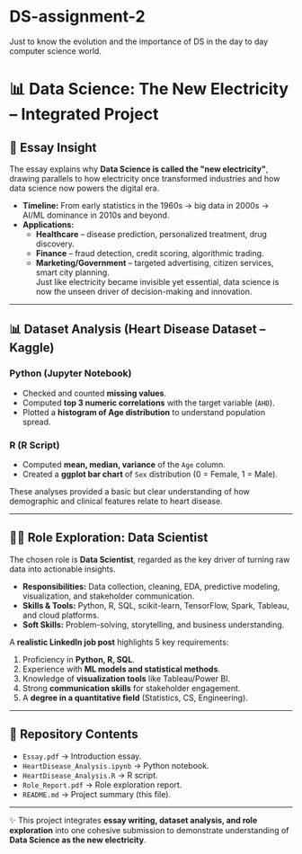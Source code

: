 # DS-assignment-2
Just to know the evolution and the importance of DS in the day to day computer science world.
# 📊 Data Science: The New Electricity – Integrated Project

## 📝 Essay Insight
The essay explains why **Data Science is called the "new electricity"**, drawing parallels to how electricity once transformed industries and how data science now powers the digital era.  
- **Timeline:** From early statistics in the 1960s → big data in 2000s → AI/ML dominance in 2010s and beyond.  
- **Applications:**  
  - **Healthcare** – disease prediction, personalized treatment, drug discovery.  
  - **Finance** – fraud detection, credit scoring, algorithmic trading.  
  - **Marketing/Government** – targeted advertising, citizen services, smart city planning.  
Just like electricity became invisible yet essential, data science is now the unseen driver of decision-making and innovation.

---

## 📊 Dataset Analysis (Heart Disease Dataset – Kaggle)

### Python (Jupyter Notebook)
- Checked and counted **missing values**.  
- Computed **top 3 numeric correlations** with the target variable (`AHD`).  
- Plotted a **histogram of Age distribution** to understand population spread.

### R (R Script)
- Computed **mean, median, variance** of the `Age` column.  
- Created a **ggplot bar chart** of `Sex` distribution (0 = Female, 1 = Male).  

These analyses provided a basic but clear understanding of how demographic and clinical features relate to heart disease.

---

## 👩‍💻 Role Exploration: Data Scientist
The chosen role is **Data Scientist**, regarded as the key driver of turning raw data into actionable insights.  
- **Responsibilities:** Data collection, cleaning, EDA, predictive modeling, visualization, and stakeholder communication.  
- **Skills & Tools:** Python, R, SQL, scikit-learn, TensorFlow, Spark, Tableau, and cloud platforms.  
- **Soft Skills:** Problem-solving, storytelling, and business understanding.  

A **realistic LinkedIn job post** highlights 5 key requirements:  
1. Proficiency in **Python, R, SQL**.  
2. Experience with **ML models and statistical methods**.  
3. Knowledge of **visualization tools** like Tableau/Power BI.  
4. Strong **communication skills** for stakeholder engagement.  
5. A **degree in a quantitative field** (Statistics, CS, Engineering).  

---

## 📂 Repository Contents
- `Essay.pdf` → Introduction essay.  
- `HeartDisease_Analysis.ipynb` → Python notebook.  
- `HeartDisease_Analysis.R` → R script.  
- `Role_Report.pdf` → Role exploration report.  
- `README.md` → Project summary (this file).  

---
✨ This project integrates **essay writing, dataset analysis, and role exploration** into one cohesive submission to demonstrate understanding of **Data Science as the new electricity**.
